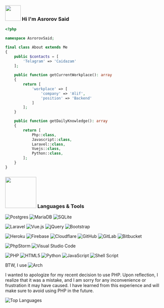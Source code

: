 ### <img src="https://media3.giphy.com/media/cdZAGXI45pQ6Q/200w.webp?cid=ecf05e47bl9p22lqiw84me0ugiodtaksl8csls7m2f8toawc&rid=200w.webp&ct=s" width="50">  Hi I'm Asrorov Said  
```php
<?php

namespace AsrorovSaid;

final class About extends Me
{
    public $contacts = [
        'Telagram' => 'Caidazam'
    ];
    
    public function getCurrentWorkplace(): array
    {
        return [
            'workplace' => [
                'company' => 'Alif',
                'position' => 'Backend'         
            ]
        ];
    }

    public function getDailyKnowledge(): array
    {
        return [
            Php::class,
            Javascript::class,
            Laravel::class,
            Vuejs::class,
            Python::class,
        ];
    }
}
```
### <img src="https://media1.giphy.com/media/aoydQ5HRJUAbm/200w.webp?cid=ecf05e47o0tp0ekam8nvvne2ishova5durnotvi6fz1vacq5&rid=200w.webp&ct=s" width="100"> Languages & Tools

![Postgres](https://img.shields.io/badge/postgres-%23316192.svg?style=for-the-badge&logo=postgresql&logoColor=white) ![MariaDB](https://img.shields.io/badge/MariaDB-003545?style=for-the-badge&logo=mariadb&logoColor=white) ![SQLite](https://img.shields.io/badge/sqlite-%2307405e.svg?style=for-the-badge&logo=sqlite&logoColor=white)
   
![Laravel](https://img.shields.io/badge/laravel-%23FF2D20.svg?style=for-the-badge&logo=laravel&logoColor=white) ![Vue.js](https://img.shields.io/badge/vuejs-%2335495e.svg?style=for-the-badge&logo=vuedotjs&logoColor=%234FC08D) ![jQuery](https://img.shields.io/badge/jquery-%230769AD.svg?style=for-the-badge&logo=jquery&logoColor=white) ![Bootstrap](https://img.shields.io/badge/bootstrap-%23563D7C.svg?style=for-the-badge&logo=bootstrap&logoColor=white)
    
![Heroku](https://img.shields.io/badge/heroku-%23430098.svg?style=for-the-badge&logo=heroku&logoColor=white) ![Firebase](https://img.shields.io/badge/firebase-%23039BE5.svg?style=for-the-badge&logo=firebase) ![Cloudflare](https://img.shields.io/badge/Cloudflare-F38020?style=for-the-badge&logo=Cloudflare&logoColor=white) ![GitHub](https://img.shields.io/badge/github-%23121011.svg?style=for-the-badge&logo=github&logoColor=white) ![GitLab](https://img.shields.io/badge/gitlab-%23181717.svg?style=for-the-badge&logo=gitlab&logoColor=white) ![Bitbucket](https://img.shields.io/badge/bitbucket-%230047B3.svg?style=for-the-badge&logo=bitbucket&logoColor=white)
 
![PhpStorm](https://img.shields.io/badge/phpstorm-143?style=for-the-badge&logo=phpstorm&logoColor=black&color=black&labelColor=darkorchid) ![Visual Studio Code](https://img.shields.io/badge/Visual%20Studio%20Code-0078d7.svg?style=for-the-badge&logo=visual-studio-code&logoColor=white) 

![PHP](https://img.shields.io/badge/php-%23777BB4.svg?style=for-the-badge&logo=php&logoColor=white) ![HTML5](https://img.shields.io/badge/html5-%23E34F26.svg?style=for-the-badge&logo=html5&logoColor=white) ![Python](https://img.shields.io/badge/python-3670A0?style=for-the-badge&logo=python&logoColor=ffdd54) ![JavaScript](https://img.shields.io/badge/javascript-%23323330.svg?style=for-the-badge&logo=javascript&logoColor=%23F7DF1E) ![Shell Script](https://img.shields.io/badge/shell_script-%23121011.svg?style=for-the-badge&logo=gnu-bash&logoColor=white)

BTW, I use ![Arch](https://img.shields.io/badge/Arch%20Linux-1793D1?logo=arch-linux&logoColor=fff&style=for-the-badge)


I wanted to apologize for my recent decision to use PHP. Upon reflection, I realize that it was a mistake, and I am sorry for any inconvenience or frustration it may have caused. I have learned from this experience and will make sure to avoid using PHP in the future.

![Top Languages](https://github-readme-stats.vercel.app/api/top-langs?username=sq-dev&hide=html&show_icons=true&locale=en&theme=tokyonight) 
